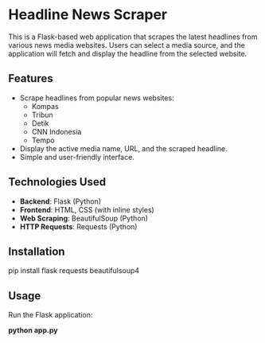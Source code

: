 # Headline News Scraper

This is a Flask-based web application that scrapes the latest headlines from various news media websites. Users can select a media source, and the application will fetch and display the headline from the selected website.

## Features

- Scrape headlines from popular news websites:
  - Kompas
  - Tribun
  - Detik
  - CNN Indonesia
  - Tempo
- Display the active media name, URL, and the scraped headline.
- Simple and user-friendly interface.

## Technologies Used

- **Backend**: Flask (Python)
- **Frontend**: HTML, CSS (with inline styles)
- **Web Scraping**: BeautifulSoup (Python)
- **HTTP Requests**: Requests (Python)

## Installation

pip install flask requests beautifulsoup4

## Usage
Run the Flask application:

**python app.py**
